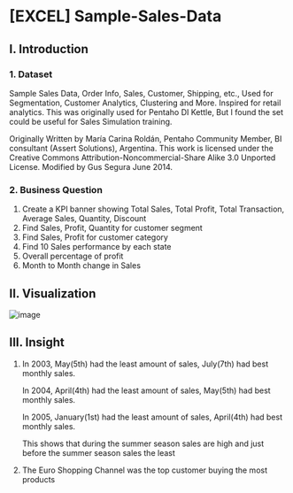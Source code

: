 # [EXCEL] Sample-Sales-Data
## I. Introduction
### 1. Dataset
Sample Sales Data, Order Info, Sales, Customer, Shipping, etc., Used for Segmentation, Customer Analytics, Clustering and More. Inspired for retail analytics. This was originally used for Pentaho DI Kettle, But I found the set could be useful for Sales Simulation training.

Originally Written by María Carina Roldán, Pentaho Community Member, BI consultant (Assert Solutions), Argentina. This work is licensed under the Creative Commons Attribution-Noncommercial-Share Alike 3.0 Unported License. Modified by Gus Segura June 2014.
### 2. Business Question
1. Create a KPI banner showing Total Sales, Total Profit, Total Transaction, Average Sales, Quantity, Discount
2. Find Sales, Profit, Quantity for customer segment
3. Find Sales, Profit for customer category
4. Find 10 Sales performance by each state
5. Overall percentage of profit
6. Month to Month change in Sales
## II. Visualization
![image](https://github.com/Anpuer/Sample-Sales-Data/assets/144112015/3e17ac90-cba7-4c56-bc09-be77bfd7d5d7)
## III. Insight
1. In 2003, May(5th) had the least amount of sales, July(7th) had best monthly sales.
   
   In 2004, April(4th) had the least amount of sales, May(5th) had best monthly sales.
   
   In 2005, January(1st) had the least amount of sales, April(4th) had best monthly sales.
   
   This shows that during the summer season sales are high and just before the summer season sales the least
   
2. The Euro Shopping Channel was the top customer buying the most products



